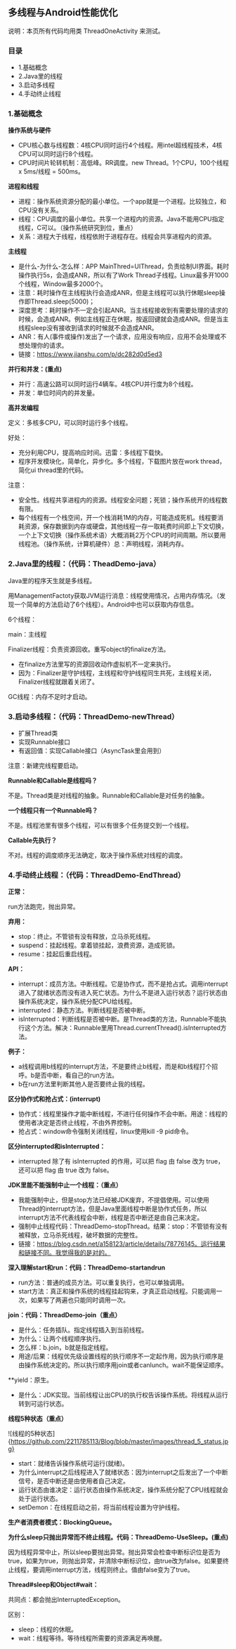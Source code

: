 ## 多线程与Android性能优化

说明：本页所有代码均用类 ThreadOneActivity 来测试。

### 目录

- 1.基础概念
- 2.Java里的线程
- 3.启动多线程
- 4.手动终止线程

### 1.基础概念

**操作系统与硬件**

- CPU核心数与线程数：4核CPU同时运行4个线程。用intel超线程技术，4核CPU可以同时运行8个线程。
- CPU时间片轮转机制：高低峰。RR调度。new Thread。1个CPU，100个线程 x 5ms/线程 = 500ms。

**进程和线程**

* 进程：操作系统资源分配的最小单位。一个app就是一个进程。比较独立，和CPU没有关系。
* 线程：CPU调度的最小单位。共享一个进程内的资源。Java不能用CPU指定线程，C可以。（操作系统研究到位，重点）
* 关系：进程大于线程，线程依附于进程存在。线程会共享进程内的资源。

**主线程**

* 是什么-为什么-怎么样：APP MainThred=UIThread，负责绘制UI界面。耗时操作执行5s，会造成ANR，所以有了Work Thread子线程。Linux最多开1000个线程，Window最多2000个。
* 注意：耗时操作在主线程执行会造成ANR，但是主线程可以执行休眠sleep操作即Thread.sleep(5000)；
* 深度思考：耗时操作不一定会引起ANR。当主线程接收到有需要处理的请求的时候，会造成ANR。例如主线程正在休眠，按返回键就会造成ANR。但是当主线程sleep没有接收到请求的时候就不会造成ANR。
* ANR：有人(事件或操作)发出了一个请求，应用没有响应，应用不会处理或不想处理你的请求。
* 链接：https://www.jianshu.com/p/dc282d0d5ed3

**并行和并发：(重点)**

* 并行：高速公路可以同时运行4辆车。4核CPU并行度为8个线程。
* 并发：单位时间内的并发量。

**高并发编程**

定义：多核多CPU，可以同时运行多个线程。

好处：

* 充分利用CPU，提高响应时间。迅雷：多线程下载快。
* 程序开发模块化，简单化，异步化。多个线程，下载图片放在work thread，简化ui thread里的代码。

注意：

* 安全性。线程共享进程内的资源。线程安全问题；死锁；操作系统开的线程数有限。
* 每个线程有一个栈空间，开一个栈消耗1M的内存，可能造成死机。线程要消耗资源，保存数据到内存或硬盘，其他线程一存一取耗费时间即上下文切换，一个上下文切换（操作系统术语）大概消耗2万个CPU的时间周期。所以要用线程池。（操作系统，计算机硬件）总：声明线程，消耗内存。

### 2.Java里的线程：（代码：TheadDemo-java）

Java里的程序天生就是多线程。

用ManagementFactoty获取JVM运行消息：线程使用情况，占用内存情况。（发现一个简单的方法启动了6个线程）。Android中也可以获取内存信息。

6个线程：

main：主线程

Finalizer线程：负责资源回收。重写object的finalize方法。

* 在finalize方法里写的资源回收动作虚拟机不一定来执行。
* 因为：Finalizer是守护线程，主线程和守护线程同生共死，主线程关闭，Finalizer线程就跟着关闭了。

GC线程：内存不足时才启动。

### 3.启动多线程：（代码：ThreadDemo-newThread）

* 扩展Thread类
* 实现Runnable接口
* 有返回值：实现Callable接口（AsyncTask里会用到）

注意：新建完线程要启动。

**Runnable和Callable是线程吗？**

不是。Thread类是对线程的抽象。Runnable和Callable是对任务的抽象。

**一个线程只有一个Runnable吗？**

不是。线程池里有很多个线程，可以有很多个任务提交到一个线程。

**Callable先执行？**

不对。线程的调度顺序无法确定，取决于操作系统对线程的调度。

### 4.手动终止线程：（代码：ThreadDemo-EndThread）

**正常：**

run方法跑完，抛出异常。

**弃用：**

* stop：终止。不管锁有没有释放，立马杀死线程。
* suspend：挂起线程。拿着锁挂起，浪费资源，造成死锁。
* resume：挂起后重启线程。

**API：**

* interrupt：成员方法。中断线程。它是协作式，而不是抢占式。调用interrupt进入了就绪状态而没有进入死亡状态。为什么不是进入运行状态？运行状态由操作系统决定，操作系统分配CPU给线程。
* interrupted：静态方法。判断线程是否被中断。
* isInterrupted：判断线程是否被中断。是Thread类的方法，Runnable不能执行这个方法。解决：Runnable里用Thread.currentThread().isInterrupted方法。

**例子：**

* a线程调用b线程的interrupt方法，不是要终止b线程，而是和b线程打个招呼。b是否中断，看自己的run方法。
* b在run方法里判断其他人是否要终止我的线程。

**区分协作式和抢占式：(interrupt)**

* 协作式：线程里操作才能中断线程，不进行任何操作不会中断。用途：线程的使用者决定是否终止线程，不由外界控制。
* 抢占式：window命令强制关闭线程，linux使用kill -9 pid命令。

**区分interrupted和isInterrupted：**

* interrupted 除了有 isInterrupted 的作用，可以把 flag 由 false 改为 true，还可以把 flag 由 true 改为 false。

**JDK里能不能强制中止一个线程：（重点）**

* 我能强制中止，但是stop方法已经被JDK废弃，不提倡使用。可以使用Thread的interrupt方法，但是Java里面线程中断是协作式任务，所以interrupt方法不代表线程会中断，线程是否中断还是由自己来决定。
* 强制中止线程代码：ThreadDemo-stopThread。结果：stop：不管锁有没有被释放，立马杀死线程，破坏数据的完整性。
* 链接：https://blog.csdn.net/a158123/article/details/78776145。运行结果和链接不同。我觉得我的是对的。

**深入理解start和run：代码：ThreadDemo-startandrun**

* run方法：普通的成员方法。可以重复执行，也可以单独调用。
* start方法：真正和操作系统的线程挂起钩来，才真正启动线程。只能调用一次，如果写了两遍也只能同时调用一次。

**join：代码：ThreadDemo-join（重点）**

- 是什么：任务插队。指定线程插入到当前线程。
- 为什么：让两个线程顺序执行。
- 怎么样：b.join，b就是指定线程。
- 用途/后果：线程优先级设置线程的执行顺序不一定起作用，因为执行顺序是由操作系统决定的。所以执行顺序用join或者canlunch。wait不能保证顺序。

**yield：原生。

- 是什么：JDK实现。当前线程让出CPU的执行权告诉操作系统。将线程从运行转到可运行状态。

**线程5种状态（重点）**

![线程的5种状态]{https://github.com/2211785113/Blog/blob/master/images/thread_5_status.jpg}

- start：就绪告诉操作系统可运行(就绪)。
- 为什么interrupt之后线程进入了就绪状态：因为interrupt之后发出了一个中断信号，是否中断还是由使用者自己决定。
- 运行状态由谁决定：运行状态由操作系统决定，操作系统分配了CPU线程就会处于运行状态。
- setDemon：在线程启动之前，将当前线程设置为守护线程。

**生产者消费者模式：BlockingQueue。**

**为什么sleep只抛出异常而不终止线程。代码：ThreadDemo-UseSleep。(重点)**

因为线程异常中止，所以sleep要抛出异常。抛出异常会检查中断标识位是否为true，如果为true，则抛出异常，并清除中断标识位，由true改为false。如果要终止线程，要调用interrupt方法，线程则终止。值由false变为了true。

**Thread#sleep和Object#wait：**

共同点：都会抛出InterruptedException。

区别：

- sleep：线程的休眠。
- wait：线程等待。等待线程所需要的资源满足再唤醒。
